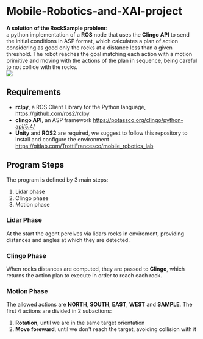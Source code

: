 


<h1>Mobile-Robotics-and-XAI-project</h1>
<div>
<b>A solution of the RockSample problem</b>:
<br/>
a python implementation of a <b>ROS</b> node that uses the <b>Clingo API</b>
to send the initial conditions in ASP format, which calculates a plan 
of action considering as good only the rocks at a distance less
than a given threshold. The robot reaches the goal matching 
each action with a motion primitive and moving with the actions
of the plan in sequence, being careful to not collide with the rocks.
</div>

<img src="agent.gif" />

<h2>Requirements</h2>
<div>
    <ul>
        <li><b>rclpy</b>, a ROS Client Library for the Python language, <a href="https://github.com/ros2/rclpy">https://github.com/ros2/rclpy</a></li>
        <li><b>clingo API</b>, an ASP framework <a href="https://potassco.org/clingo/python-api/5.4/">https://potassco.org/clingo/python-api/5.4/</a></li>
        <li><b>Unity</b> and <b>ROS2</b> are required, we suggest to follow this repository to install and configure the environment <a href="https://gitlab.com/TrottiFrancesco/            mobile_robotics_lab">https://gitlab.com/TrottiFrancesco/mobile_robotics_lab</a></li>
    </ul>
</div>

<h2>Program Steps</h2>
<div>
    The program is defined by 3 main steps:
    <ol>
    <li>Lidar phase</li>
    <li>Clingo phase</li>
    <li>Motion phase</li>
    </ol>

<h3>Lidar Phase</h3>
    <p> At the start the agent percives via lidars rocks in enviroment,
    providing distances and angles at which they are detected.
    </p>

<h3>Clingo Phase</h3>
    <p> When rocks distances are computed, they are passed to <b>Clingo</b>,
        which returns the action plan to execute in order to reach each
        rock.
    </p>

<h3>Motion Phase</h3>
    <p> The allowed actions are <b>NORTH</b>, <b>SOUTH</b>, <b>EAST</b>,
        <b>WEST</b> and <b>SAMPLE</b>.
        The first 4 actions are divided in 2 subactions:
        <ol>
            <li><b>Rotation</b>, until we are in the same target orientation</li>
            <li><b>Move foreward</b>, until we don't reach the target, avoiding collision with it</li>
        </ol>

</div>








